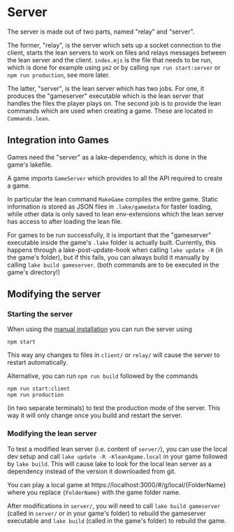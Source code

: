 # Server

The server is made out of two parts, named "relay" and "server".

The former, "relay", is the server which
sets up a socket connection to the client, starts the lean servers to work on files and
relays messages between the lean server and the client. `index.mjs` is the file that needs to
be run, which is done for example using `pm2` or by calling `npm run start:server` or
`npm run production`, see more later.

The latter, "server", is the lean server which has two jobs. For one, it produces the "gameserver"
executable which is the lean server that handles the files the player plays on. The second job
is to provide the lean commands which are used when creating a game. These are located in
`Commands.lean`.


## Integration into Games

Games need the "server" as a lake-dependency, which is done in the game's lakefile.

A game imports `GameServer` which provides to all the API required to
create a game.

In particular the lean command `MakeGame` compiles the entire game. Static information is
stored as JSON files in `.lake/gamedata` for faster loading, while other data is only
saved to lean env-extensions which the lean server has access to after loading the lean file.

For games to be run successfully, it is important that the "gameserver" executable inside
the game's `.lake` folder is actually built.
Currently, this happens through a lake-post-update-hook when calling `lake update -R` (in the game's folder), but if this fails, you can always build it manually by calling `lake build gameserver`.
(both commands are to be executed in the game's directory!)

## Modifying the server

### Starting the server

When using the [manual installation](running_locally.md#manual-installation) you can run the server
using

```
npm start
```

This way any changes to files in `client/` or `relay/` will cause the server to restart automatically.

Alternative, you can run `npm run build` followed by the commands

```
npm run start:client
npm run production
```

(in two separate terminals) to test the production mode of the server. This way it will only
change once you build and restart the server.

### Modifying the lean server

To test a modified lean server (i.e. content of `server/`), you can use the local dev setup and call
`lake update -R -Klean4game.local` in your game followed by `lake build`.
This will cause lake to look for the
local lean server as a dependency instead of the version it downloaded from git.

You can play a local game at https://localhost:3000/#/g/local/{FolderName} where you replace `{FolderName}` with the game folder name.

After modifications in `server/`, you will need to call `lake build gameserver` (called in `server/` or in your game's folder) to rebuild
the gameserver executable and
`lake build` (called in the game's folder) to rebuild the game.

